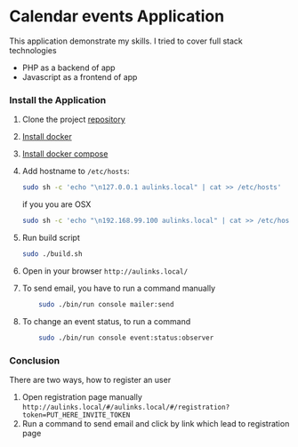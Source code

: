# Calendar events Application

This application demonstrate my skills. I tried to cover full stack technologies 
* PHP as a backend of app
* Javascript as a frontend of app

### Install the Application

1. Clone the project [repository](https://github.com/shotonoff/calendar)
2. [Install docker](https://docs.docker.com/engine/installation/)
3. [Install docker compose](https://docs.docker.com/compose/install/)

4. Add hostname to `/etc/hosts`:

   ```bash
   sudo sh -c 'echo "\n127.0.0.1 aulinks.local" | cat >> /etc/hosts'
   ```
   
   if you you are OSX
    
    ```bash
    sudo sh -c 'echo "\n192.168.99.100 aulinks.local" | cat >> /etc/hosts'
    ```
   
5. Run build script
    
    ```bash
    sudo ./build.sh
    ```
    
6. Open in your browser `http://aulinks.local/`

7. To send email, you have to run a command manually  

    ```bash
        sudo ./bin/run console mailer:send
    ```

7. To change an event status, to run a command  

    ```bash
        sudo ./bin/run console event:status:observer
    ```

### Conclusion
There are two ways, how to register an user  
1. Open registration page manually `http://aulinks.local/#/aulinks.local/#/registration?token=PUT_HERE_INVITE_TOKEN`
2. Run a command to send email and click by link which lead to registration page